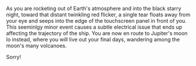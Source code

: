 As you are rocketing out of Earth's atmosphere and into the black starry night, toward that distant twinkling red flicker, 
a single tear floats away from your eye and seeps into the edge of the touchscreen panel in front of you. This seeminlgy 
minor event causes a subtle electrical issue that ends up affecting the trajectory of the ship. You are now en route 
to Jupiter's moon Io instead, where you will live out your final days, wandering among the moon's many volcanoes.  

Sorry!